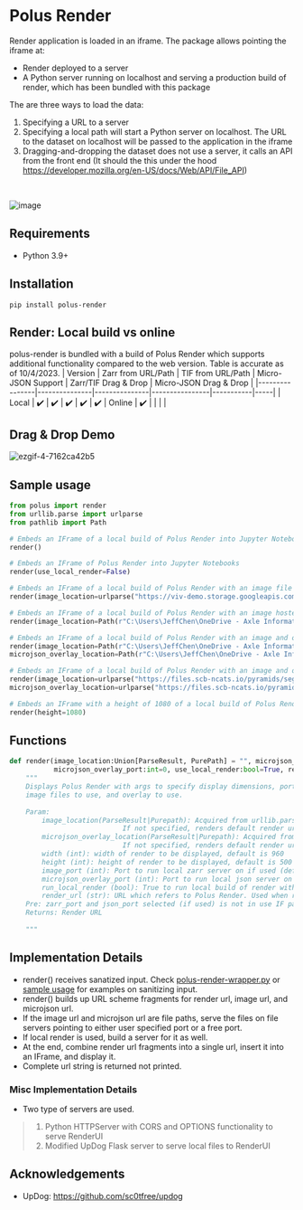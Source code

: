 # Polus Render

Render application is loaded in an iframe. The package allows pointing the iframe at:
* Render deployed to a server
* A Python server running on localhost and serving a production build of render, which has been bundled with this package

The are three ways to load the data:
1. Specifying a URL to a server
2. Specifying a local path will start a Python server on localhost. The URL to the dataset on localhost will be passed to the application in the iframe
3. Dragging-and-dropping the dataset does not use a server, it calls an API from the front end (It should the this under the hood https://developer.mozilla.org/en-US/docs/Web/API/File_API)
</br>

![image](https://github.com/jcaxle/polus-render/assets/145499292/2fcd525e-d97a-40fa-87f8-37981bd24be1)

## Requirements
* Python 3.9+

## Installation
```
pip install polus-render
```

## Render: Local build vs online
polus-render is bundled with a build of Polus Render which supports additional functionality compared to the web version. Table
is accurate as of 10/4/2023.
| Version           | Zarr from URL/Path | TIF from URL/Path   | Micro-JSON Support | Zarr/TIF Drag & Drop | Micro-JSON Drag & Drop | 
|----------------|---------------|---------------|----------------|-----------|-----|
| Local | :heavy_check_mark:  | :heavy_check_mark: | :heavy_check_mark: | :heavy_check_mark: | :heavy_check_mark:
| Online | :heavy_check_mark:  |  |  |  | 

## Drag & Drop Demo
![ezgif-4-7162ca42b5](https://github.com/jcaxle/polus-render/assets/145499292/7a59db1e-3128-4ee0-b9cc-ad1be7d3faee)


## Sample usage
``` Python
from polus import render
from urllib.parse import urlparse
from pathlib import Path

# Embeds an IFrame of a local build of Polus Render into Jupyter Notebooks
render()

# Embeds an IFrame of Polus Render into Jupyter Notebooks
render(use_local_render=False)

# Embeds an IFrame of a local build of Polus Render with an image file hosted at "https://viv-demo.storage.googleapis.com/LuCa-7color_Scan1/"
render(image_location=urlparse("https://viv-demo.storage.googleapis.com/LuCa-7color_Scan1/"))

# Embeds an IFrame of a local build of Polus Render with an image hosted locally at "C:\Users\JeffChen\OneDrive - Axle Informatics\Documents\zarr files\pyramid.zarr"
render(image_location=Path(r"C:\Users\JeffChen\OneDrive - Axle Informatics\Documents\zarr files\pyramid.zarr"))

# Embeds an IFrame of a local build of Polus Render with an image and overlay file that is hosted locally
render(image_location=Path(r"C:\Users\JeffChen\OneDrive - Axle Informatics\Documents\zarr files\pyramid.zarr"), \
microjson_overlay_location=Path(r"C:\Users\JeffChen\OneDrive - Axle Informatics\Documents\overlay files\x00_y01_c1_segmentations.json"))

# Embeds an IFrame of a local build of Polus Render with an image and overlay file that is hosted online
render(image_location=urlparse("https://files.scb-ncats.io/pyramids/segmentations/x00_y01_c1.ome.tif"), \
microjson_overlay_location=urlparse("https://files.scb-ncats.io/pyramids/segmentations/x00_y03_c1_segmentations.json"))

# Embeds an IFrame with a height of 1080 of a local build of Polus Render.
render(height=1080)
```

## Functions
``` Python
def render(image_location:Union[ParseResult, PurePath] = "", microjson_overlay_location:Union[ParseResult, PurePath] = "", width:int=960, height:int=500, image_port:int=0, \
           microjson_overlay_port:int=0, use_local_render:bool=True, render_url:str = "https://render.ci.ncats.io/")->str:
    """
    Displays Polus Render with args to specify display dimensions, port to serve,
    image files to use, and overlay to use.
    
    Param:
        image_location(ParseResult|Purepath): Acquired from urllib.parse.ParseResult or Path, renders url in render.
                            If not specified, renders default render url.
        microjson_overlay_location(ParseResult|Purepath): Acquired from urllib.parse.ParseResult or Path, renders url in render.
                            If not specified, renders default render url
        width (int): width of render to be displayed, default is 960
        height (int): height of render to be displayed, default is 500
        image_port (int): Port to run local zarr server on if used (default is 0 which is the 1st available port).
        microjson_overlay_port (int): Port to run local json server on if used (default is 0 which is the 1st available port).
        run_local_render (bool): True to run local build of render with 1st available port, False to use render_url (default is True)
        render_url (str): URL which refers to Polus Render. Used when run_local_render is False. (default is https://render.ci.ncats.io/)
    Pre: zarr_port and json_port selected (if used) is not in use IF path given is Purepath
    Returns: Render URL
        
    """
```

## Implementation Details
- render() receives sanatized input. Check [polus-render-wrapper.py](https://github.com/jcaxle/polus-render/blob/dev-experimental/src/polus-render-wrapper.py) or [sample usage](https://github.com/jcaxle/polus-render/edit/dev-experimental/README.md#sample-usage) for examples on sanitizing input.
- render() builds up URL scheme fragments for render url, image url, and microjson url.
- If the image url and microjson url are file paths, serve the files on file servers pointing to either user specified port or a free port.
- If local render is used, build a server for it as well.
- At the end, combine render url fragments into a single url, insert it into an IFrame, and display it.
- Complete url string is returned not printed.

### Misc Implementation Details
- Two type of servers are used.
>1. Python HTTPServer with CORS and OPTIONS functionality to serve RenderUI
>2. Modified UpDog Flask server to serve local files to RenderUI

## Acknowledgements
- UpDog: https://github.com/sc0tfree/updog
